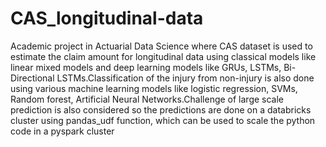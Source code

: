 # CAS_longitudinal-data
Academic project in Actuarial Data Science where CAS dataset is used to estimate the claim amount for longitudinal data using classical models like linear mixed models and deep learning models like GRUs, LSTMs, Bi-Directional LSTMs.Classification of the injury from non-injury is also done using various machine learning models like logistic regression, SVMs, Random forest, Artificial Neural Networks.Challenge of large scale prediction is also considered so the predictions are done on a databricks cluster using pandas_udf function, which can be used to scale the python code in a pyspark cluster
